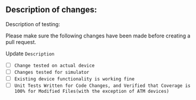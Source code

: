 Description of changes:
- 

Description of testing:

Please make sure the following changes have been made before creating a pull request.

Update `Description`
- [ ] `Change tested on actual device`
- [ ] `Changes tested for simulator`
- [ ] `Existing device functionality is working fine`
- [ ] `Unit Tests Written for Code Changes, and Verified that Coverage is 100% for Modified Files(with the exception of ATM devices)`
